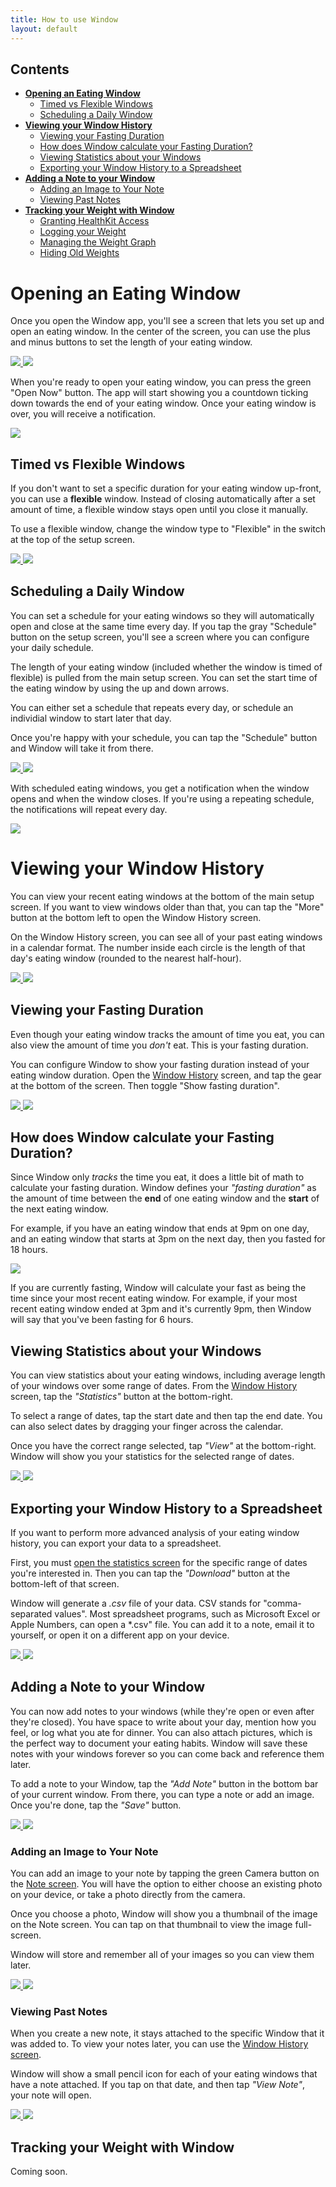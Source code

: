```yaml
---
title: How to use Window
layout: default
---
```


## Contents

- **[Opening an Eating Window](#opening-an-eating-window)**
   - [Timed vs Flexible Windows](#timed-vs-flexible-windows)
   - [Scheduling a Daily Window](#scheduling-a-daily-window)
- **[Viewing your Window History](#viewing-your-window-history)**
   - [Viewing your Fasting Duration](#viewing-your-fasting-duration)
   - [How does Window calculate your Fasting Duration?](#how-does-window-calculate-your-fasting-duration)
   - [Viewing Statistics about your Windows](#viewing-statistics-about-your-windows)
   - [Exporting your Window History to a Spreadsheet](#exporting-your-window-history-to-a-spreadsheet)
- **[Adding a Note to your Window](#adding-a-note-to-your-window)**
  - [Adding an Image to Your Note](#adding-an-image-to-your-note)
  - [Viewing Past Notes](#viewing-past-notes)
- **[Tracking your Weight with Window](#tracking-your-weight-with-window)**
    - [Granting HealthKit Access](#granting-health-kit-access)
    - [Logging your Weight](#logging-your-weight)
    - [Managing the Weight Graph](#managing-the-weight-graph)
    - [Hiding Old Weights](#hiding-old-weights)


# Opening an Eating Window

Once you open the Window app, you'll see a screen that lets you set up and open an eating window. In the center of the screen, you can use the plus and minus buttons to set the length of your eating window.

<p class="images">
    <a href="images/open window.png">
        <img src="images/open%20window.png"> 
    </a>
    <a href="images/countdown.png">
        <img src="images/countdown.png">
    </a>
</p>

When you're ready to open your eating window, you can press the green "Open Now" button. The app will start showing you a countdown ticking down towards the end of your eating window. Once your eating window is over, you will receive a notification.

<p class="images">
    <a href="images/notification.png">
        <img style="max-width: 80%" src="images/notification.png">
    </a>
</p>

## Timed vs Flexible Windows

If you don't want to set a specific duration for your eating window up-front, you can use a **flexible** window. Instead of closing automatically after a set amount of time, a flexible window stays open until you close it manually.

To use a flexible window, change the window type to "Flexible" in the switch at the top of the setup screen.

<p class="images">
    <a href="images/flexible window.png">
        <img src="images/flexible%20window.png"> 
    </a>
    <a href="images/open%20flexible.png">
        <img src="images/open%20flexible.png">
    </a>
</p> 

## Scheduling a Daily Window

You can set a schedule for your eating windows so they will automatically open and close at the same time every day. If you tap the gray "Schedule" button on the setup screen, you'll see a screen where you can configure your daily schedule.

The length of your eating window (included whether the window is timed of flexible) is pulled from the main setup screen. You can set the start time of the eating window by using the up and down arrows.

You can either set a schedule that repeats every day, or schedule an individial window to start later that day.

Once you're happy with your schedule, you can tap the "Schedule" button and Window will take it from there.

<p class="images">
    <a href="images/set schedule.png">
        <img src="images/set schedule.png"> 
    </a>
    <a href="images/schedule.png">
        <img src="images/schedule.png">
    </a>
</p> 

With scheduled eating windows, you get a notification when the window opens and when the window closes. If you're using a repeating schedule, the notifications will repeat every day.

<p class="images">
    <a href="images/notifications.png">
        <img style="max-width: 80%" src="images/notifications.png">
    </a>
</p>

# Viewing your Window History

You can view your recent eating windows at the bottom of the main setup screen. If you want to view windows older than that, you can tap the "More" button at the bottom left to open the Window History screen.

On the Window History screen, you can see all of your past eating windows in a calendar format. The number inside each circle is the length of that day's eating window (rounded to the nearest half-hour).

<p class="images">
    <a href="images/past%20four%20days.png">
        <img src="images/past%20four%20days.png"> 
    </a>
    <a href="images/window%20history.png">
        <img src="images/window%20history.png">
    </a>
</p>

## Viewing your Fasting Duration

Even though your eating window tracks the amount of time you eat, you can also view the amount of time you *don't* eat. This is your fasting duration.

You can configure Window to show your fasting duration instead of your eating window duration. Open the [Window History](#viewing-your-window-history) screen, and tap the gear at the bottom of the screen. Then toggle "Show fasting duration".

<p class="images">
    <a href="images/show%20fasting%20duration.png">
        <img src="images/show%20fasting%20duration.png"> 
    </a>
    <a href="images/fasting%20history.png">
        <img src="images/fasting%20history.png">
    </a>
</p>

## How does Window calculate your Fasting Duration?

Since Window only *tracks* the time you eat, it does a little bit of math to calculate your fasting duration. Window defines your *"fasting duration"* as the amount of time between the **end** of one eating window and the **start** of the next eating window.

For example, if you have an eating window that ends at 9pm on one day, and an eating window that starts at 3pm on the next day, then you fasted for 18 hours.

<p class="images">
    <a href="images/calculate%20fasting%20duration.png">
        <img style="max-width: 300px !important;" src="images/calculate%20fasting%20duration.png"> 
    </a>
</p>

If you are currently fasting, Window will calculate your fast as being the time since your most recent eating window. For example, if your most recent eating window ended at 3pm and it's currently 9pm, then Window will say that you've been fasting for 6 hours.

## Viewing Statistics about your Windows

You can view statistics about your eating windows, including average length of your windows over some range of dates. From the [Window History](#viewing-your-window-history) screen, tap the *"Statistics"* button at the bottom-right. 

To select a range of dates, tap the start date and then tap the end date. You can also select dates by dragging your finger across the calendar.

Once you have the correct range selected, tap *"View"* at the bottom-right. Window will show you your statistics for the selected range of dates.

<p class="images">
    <a href="images/drag.gif">
        <img src="images/drag.gif"> 
    </a>
    <a href="images/statistics.png">
        <img src="images/statistics.png">
    </a>
</p>

## Exporting your Window History to a Spreadsheet

If you want to perform more advanced analysis of your eating window history, you can export your data to a spreadsheet.

First, you must [open the statistics screen](#viewing-statistics-about-your-windows) for the specific range of dates you're interested in. Then you can tap the *"Download"* button at the bottom-left of that screen.

Window will generate a *.csv* file of your data. CSV stands for "comma-separated values". Most spreadsheet programs, such as Microsoft Excel or Apple Numbers, can open a *.csv" file. You can add it to a note, email it to yourself, or open it on a different app on your device.

<p class="images">
    <a href="images/download%20stats.png">
        <img src="images/download%20stats.png"> 
    </a>
    <a href="images/csv.png">
        <img src="images/csv.png">
    </a>
</p>

## Adding a Note to your Window

You can now add notes to your windows (while they're open or even after they're closed). You have space to write about your day, mention how you feel, or log what you ate for dinner. You can also attach pictures, which is the perfect way to document your eating habits. Window will save these notes with your windows forever so you can come back and reference them later.

To add a note to your Window, tap the *"Add Note"* button in the bottom bar of your current window. From there, you can type a note or add an image. Once you're done, tap the *"Save"* button.

<p class="images">
    <a href="images/add%20note.png">
        <img src="images/add%20note.png"> 
    </a>
    <a href="images/type%20note.png">
        <img src="images/type%20note.png">
    </a>
</p>

### Adding an Image to Your Note

You can add an image to your note by tapping the green Camera button on the [Note screen](#adding-a-note-to-your-window). You will have the option to either choose an existing photo on your device, or take a photo directly from the camera.

Once you choose a photo, Window will show you a thumbnail of the image on the Note screen. You can tap on that thumbnail to view the image full-screen.

Window will store and remember all of your images so you can view them later.

<p class="images">
    <a href="images/note%20with%20image.png">
        <img src="images/note%20with%20image.png"> 
    </a>
    <a href="images/full%20image.png">
        <img src="images/full%20image.png">
    </a>
</p>


### Viewing Past Notes

When you create a new note, it stays attached to the specific Window that it was added to. To view your notes later, you can use the [Window History screen](#viewing-your-window-history). 

Window will show a small pencil icon for each of your eating windows that have a note attached. If you tap on that date, and then tap *"View Note"*, your note will open.

<p class="images">
    <a href="images/history%20with%20notes.png">
        <img src="images/history%20with%20notes.png"> 
    </a>
    <a href="images/view%20note.png">
        <img src="images/view%20note.png">
    </a>
</p>

## Tracking your Weight with Window

Coming soon.

